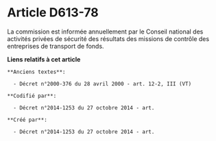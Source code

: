 # Article D613-78

La commission est informée annuellement par le Conseil national des activités privées de sécurité des résultats des missions
de contrôle des entreprises de transport de fonds.

**Liens relatifs à cet article**

	**Anciens textes**:

	  - Décret n°2000-376 du 28 avril 2000 - art. 12-2, III (VT)

	**Codifié par**:

	  - Décret n°2014-1253 du 27 octobre 2014 - art.

	**Créé par**:

	  - Décret n°2014-1253 du 27 octobre 2014 - art.
